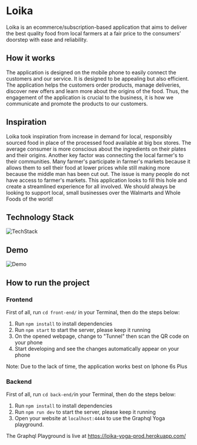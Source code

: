 # Loika

Loika is an ecommerce/subscription-based application that aims to deliver the best quality food from local farmers at a fair price to the consumers’ doorstep with ease and reliability. 

## How it works

The application is designed on the mobile phone to easily connect the customers and our service. It is designed to be appealing but also efficient.
The application helps the customers order products, manage deliveries, discover new offers and learn more about the origins of the food. Thus, the engagement of the application is crucial to the business, it is how we communicate and promote the products to our customers. 

## Inspiration
Loika took inspiration from increase in demand for local, responsibly sourced food in place of the processed food available at big box stores. The average consumer is more conscious about the ingredients on their plates and their origins. Another key factor was connecting the local farmer's to their communities. Many farmer's participate in farmer's markets because it allows them to sell their food at lower prices while still making more because the middle man has been cut out. The issue is many people do not have access to farmer's markets. This application looks to fill this hole and create a streamlined experience for all involved. We should always be looking to support local, small businesses over the Walmarts and Whole Foods of the world!
## Technology Stack


![TechStack](screenshots/tech_stack.png)


## Demo


![Demo](screenshots/loika_demo.gif)


## How to run the project

### Frontend
First of all, run `cd front-end/` in your Terminal, then do the steps below:

1. Run `npm install` to install dependencies
2. Run `npm start` to start the server, please keep it running
3. On the opened webpage, change to "Tunnel" then scan the QR code on your phone
4. Start developing and see the changes automatically appear on your phone

Note: Due to the lack of time, the application works best on Iphone 6s Plus

### Backend

First of all, run `cd back-end/`in your Terminal, then do the steps below:

1. Run `npm install` to install dependencies
2. Run `npm run dev` to start the server, please keep it running
3. Open your website at `localhost:4444` to use the Graphql Yoga playground.

The Graphql Playground is live at https://loika-yoga-prod.herokuapp.com/
